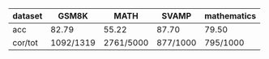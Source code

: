 |dataset|GSM8K|MATH|SVAMP|mathematics|
|--|--|--|--|--|
|acc|82.79|55.22|87.70|79.50|
|cor/tot|1092/1319|2761/5000|877/1000|795/1000|

